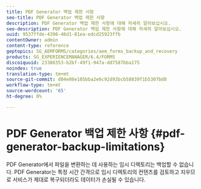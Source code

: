 ```yaml
---
title: PDF Generator 백업 제한 사항
seo-title: PDF Generator 백업 제한 사항
description: PDF Generator 백업 제한 사항에 대해 자세히 알아보십시오.
seo-description: PDF Generator 백업 제한 사항에 대해 자세히 알아보십시오.
uuid: 9537ffde-4396-46d1-81ea-edcd25923ffb
contentOwner: admin
content-type: reference
geptopics: SG_AEMFORMS/categories/aem_forms_backup_and_recovery
products: SG_EXPERIENCEMANAGER/6.4/FORMS
discoiquuid: 23386353-b2bf-49f1-947a-dd7587bba175
noindex: true
translation-type: tm+mt
source-git-commit: d04e08e105bba2e6c92d93bcb58839f1b5307bd8
workflow-type: tm+mt
source-wordcount: '65'
ht-degree: 0%

---
```



# PDF Generator 백업 제한 사항 {#pdf-generator-backup-limitations}

PDF Generator에서 파일을 변환하는 데 사용하는 임시 디렉토리는 백업할 수 없습니다. PDF Generator는 특정 시간 간격으로 임시 디렉토리의 컨텐츠를 검토하고 지우므로 서비스가 제대로 복구되더라도 데이터가 손실될 수 있습니다.
